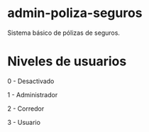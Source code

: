 # admin-poliza-seguros
Sistema básico de pólizas de seguros.

# Niveles de usuarios

0 - Desactivado

1 - Administrador

2 - Corredor

3 - Usuario
